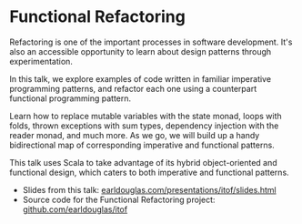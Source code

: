 # Functional Refactoring

Refactoring is one of the important processes in software development.
It's also an accessible opportunity to learn about design patterns
through experimentation.

In this talk, we explore examples of code written in familiar imperative
programming patterns, and refactor each one using a counterpart
functional programming pattern.

Learn how to replace mutable variables with the state monad, loops with
folds, thrown exceptions with sum types, dependency injection with the
reader monad, and much more.  As we go, we will build up a handy
bidirectional map of corresponding imperative and functional patterns.

This talk uses Scala to take advantage of its hybrid object-oriented and
functional design, which caters to both imperative and functional
patterns.

* Slides from this talk:
  [earldouglas.com/presentations/itof/slides.html](https://earldouglas.com/presentations/itof/slides.html)
* Source code for the Functional Refactoring project:
  [github.com/earldouglas/itof](https://github.com/earldouglas/itof)

